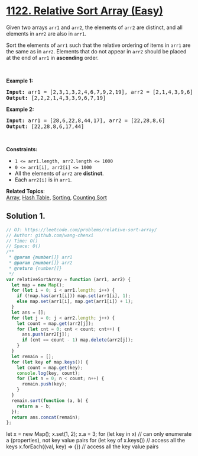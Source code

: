 # [1122. Relative Sort Array (Easy)](https://leetcode.com/problems/relative-sort-array/)

<p>Given two arrays <code>arr1</code> and <code>arr2</code>, the elements of <code>arr2</code> are distinct, and all elements in <code>arr2</code> are also in <code>arr1</code>.</p>

<p>Sort the elements of <code>arr1</code> such that the relative ordering of items in <code>arr1</code> are the same as in <code>arr2</code>. Elements that do not appear in <code>arr2</code> should be placed at the end of <code>arr1</code> in <strong>ascending</strong> order.</p>

<p>&nbsp;</p>
<p><strong>Example 1:</strong></p>

<pre><strong>Input:</strong> arr1 = [2,3,1,3,2,4,6,7,9,2,19], arr2 = [2,1,4,3,9,6]
<strong>Output:</strong> [2,2,2,1,4,3,3,9,6,7,19]
</pre>

<p><strong>Example 2:</strong></p>

<pre><strong>Input:</strong> arr1 = [28,6,22,8,44,17], arr2 = [22,28,8,6]
<strong>Output:</strong> [22,28,8,6,17,44]
</pre>

<p>&nbsp;</p>
<p><strong>Constraints:</strong></p>

<ul>
	<li><code>1 &lt;= arr1.length, arr2.length &lt;= 1000</code></li>
	<li><code>0 &lt;= arr1[i], arr2[i] &lt;= 1000</code></li>
	<li>All the elements of <code>arr2</code> are <strong>distinct</strong>.</li>
	<li>Each&nbsp;<code>arr2[i]</code> is in <code>arr1</code>.</li>
</ul>

**Related Topics**:  
[Array](https://leetcode.com/tag/array/), [Hash Table](https://leetcode.com/tag/hash-table/), [Sorting](https://leetcode.com/tag/sorting/), [Counting Sort](https://leetcode.com/tag/counting-sort/)

## Solution 1.

```js
// OJ: https://leetcode.com/problems/relative-sort-array/
// Author: github.com/wang-chenxi
// Time: O()
// Space: O()
/**
 * @param {number[]} arr1
 * @param {number[]} arr2
 * @return {number[]}
 */
var relativeSortArray = function (arr1, arr2) {
  let map = new Map();
  for (let i = 0; i < arr1.length; i++) {
    if (!map.has(arr1[i])) map.set(arr1[i], 1);
    else map.set(arr1[i], map.get(arr1[i]) + 1);
  }
  let ans = [];
  for (let j = 0; j < arr2.length; j++) {
    let count = map.get(arr2[j]);
    for (let cnt = 0; cnt < count; cnt++) {
      ans.push(arr2[j]);
      if (cnt == count - 1) map.delete(arr2[j]);
    }
  }
  let remain = [];
  for (let key of map.keys()) {
    let count = map.get(key);
    console.log(key, count);
    for (let n = 0; n < count; n++) {
      remain.push(key);
    }
  }
  remain.sort(function (a, b) {
    return a - b;
  });
  return ans.concat(remain);
};
```

let x = new Map();
x.set(1, 2);
x.a = 3;
for (let key in x) // can only enumerate a (properties), not key value pairs
for (let key of x.keys()) // access all the keys
x.forEach((val, key) => {}) // access all the key value pairs
